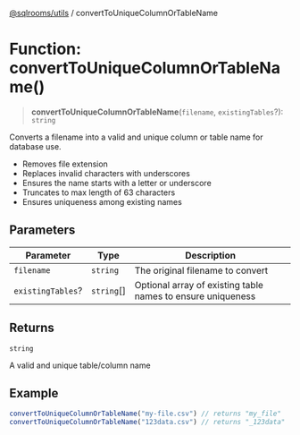 [@sqlrooms/utils](../index.md) / convertToUniqueColumnOrTableName

# Function: convertToUniqueColumnOrTableName()

> **convertToUniqueColumnOrTableName**(`filename`, `existingTables`?): `string`

Converts a filename into a valid and unique column or table name for database use.
- Removes file extension
- Replaces invalid characters with underscores
- Ensures the name starts with a letter or underscore
- Truncates to max length of 63 characters
- Ensures uniqueness among existing names

## Parameters

| Parameter | Type | Description |
| ------ | ------ | ------ |
| `filename` | `string` | The original filename to convert |
| `existingTables`? | `string`[] | Optional array of existing table names to ensure uniqueness |

## Returns

`string`

A valid and unique table/column name

## Example

```ts
convertToUniqueColumnOrTableName("my-file.csv") // returns "my_file"
convertToUniqueColumnOrTableName("123data.csv") // returns "_123data"
```
